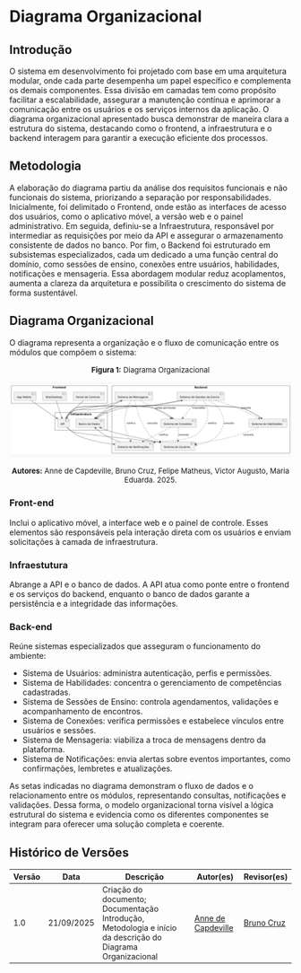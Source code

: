 # Diagrama Organizacional

## Introdução

O sistema em desenvolvimento foi projetado com base em uma arquitetura modular, onde cada parte desempenha um papel específico e complementa os demais componentes. Essa divisão em camadas tem como propósito facilitar a escalabilidade, assegurar a manutenção contínua e aprimorar a comunicação entre os usuários e os serviços internos da aplicação. O diagrama organizacional apresentado busca demonstrar de maneira clara a estrutura do sistema, destacando como o frontend, a infraestrutura e o backend interagem para garantir a execução eficiente dos processos.

## Metodologia

A elaboração do diagrama partiu da análise dos requisitos funcionais e não funcionais do sistema, priorizando a separação por responsabilidades. Inicialmente, foi delimitado o Frontend, onde estão as interfaces de acesso dos usuários, como o aplicativo móvel, a versão web e o painel administrativo. Em seguida, definiu-se a Infraestrutura, responsável por intermediar as requisições por meio da API e assegurar o armazenamento consistente de dados no banco. Por fim, o Backend foi estruturado em subsistemas especializados, cada um dedicado a uma função central do domínio, como sessões de ensino, conexões entre usuários, habilidades, notificações e mensageria. Essa abordagem modular reduz acoplamentos, aumenta a clareza da arquitetura e possibilita o crescimento do sistema de forma sustentável.

## Diagrama Organizacional

O diagrama representa a organização e o fluxo de comunicação entre os módulos que compõem o sistema:

<font size="2"><p style="text-align: center"><b>Figura 1:</b> Diagrama Organizacional</p></font>
![Diagrama Organizacional](../imagens/DiagramaOrganizacional.jpg) 
<font size="2"><p style="text-align: center"><b>Autores:</b> Anne de Capdeville, Bruno Cruz, Felipe Matheus, Victor Augusto, Maria Eduarda. 2025.</p></font>

### Front-end

Inclui o aplicativo móvel, a interface web e o painel de controle. Esses elementos são responsáveis pela interação direta com os usuários e enviam solicitações à camada de infraestrutura.

### Infraestutura

Abrange a API e o banco de dados. A API atua como ponte entre o frontend e os serviços do backend, enquanto o banco de dados garante a persistência e a integridade das informações.

### Back-end

Reúne sistemas especializados que asseguram o funcionamento do ambiente:
- Sistema de Usuários: administra autenticação, perfis e permissões.
- Sistema de Habilidades: concentra o gerenciamento de competências cadastradas.
- Sistema de Sessões de Ensino: controla agendamentos, validações e acompanhamento de encontros.
- Sistema de Conexões: verifica permissões e estabelece vínculos entre usuários e sessões.
- Sistema de Mensageria: viabiliza a troca de mensagens dentro da plataforma.
- Sistema de Notificações: envia alertas sobre eventos importantes, como confirmações, lembretes e atualizações.

As setas indicadas no diagrama demonstram o fluxo de dados e o relacionamento entre os módulos, representando consultas, notificações e validações. Dessa forma, o modelo organizacional torna visível a lógica estrutural do sistema e evidencia como os diferentes componentes se integram para oferecer uma solução completa e coerente.

## Histórico de Versões

| Versão | Data       | Descrição                                                                                            | Autor(es)                                          | Revisor(es)                                        |
| ------ | ---------- | ---------------------------------------------------------------------------------------------------- | -------------------------------------------------- | -------------------------------------------------- |
| 1.0    | 21/09/2025 | Criação do documento; Documentação Introdução, Metodologia e início da descrição do Diagrama Organizacional                                                                | [Anne de Capdeville](https://github.com/nanecapde) |        [Bruno Cruz](https://github.com/brunocrzz)                                            |
